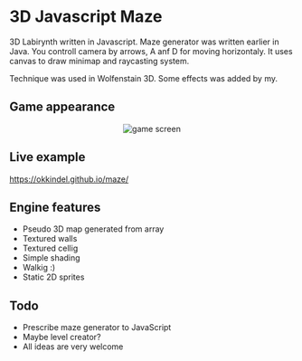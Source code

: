 # 3D Javascript Maze

3D Labirynth written in Javascript. Maze generator was written earlier in Java. You controll camera by arrows, A anf D for moving horizontaly. It uses canvas to draw minimap and raycasting system.

Technique was used in Wolfenstain 3D. Some effects was added by my.

## Game appearance

<p align="center"><img title="game screen" src="https://github.com/okkindel/Labirynth/blob/master/src/assets/screen.png?raw=true"></p>

## Live example

https://okkindel.github.io/maze/

## Engine features

* Pseudo 3D map generated from array
* Textured walls
* Textured cellig
* Simple shading
* Walkig :)
* Static 2D sprites

## Todo

* Prescribe maze generator to JavaScript
* Maybe level creator?
* All ideas are very welcome